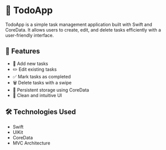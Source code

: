 # 📝 TodoApp

TodoApp is a simple task management application built with Swift and CoreData. It allows users to create, edit, and delete tasks efficiently with a user-friendly interface.

## 🚀 Features
- 📌 Add new tasks
- ✏️ Edit existing tasks
- ✅ Mark tasks as completed
- 🗑️ Delete tasks with a swipe
- 💾 Persistent storage using CoreData
- 🎨 Clean and intuitive UI

## 🛠️ Technologies Used
- Swift
- UIKit
- CoreData
- MVC Architecture
